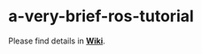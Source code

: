 # a-very-brief-ros-tutorial
Please find details in **[Wiki](https://github.com/CU-Robotics-Institute/a-very-brief-ros-tutorial/wiki)**.

